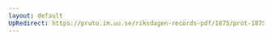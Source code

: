 ```yaml
---
layout: default
UpRedirect: https://pruto.im.uu.se/riksdagen-records-pdf/1875/prot-1875--fk--030/prot-1875--fk--030_006.pdf
---
```


